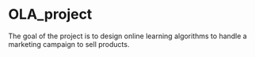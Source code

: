 # OLA_project
The goal of the project is to design online learning algorithms to handle a marketing campaign to sell products.
